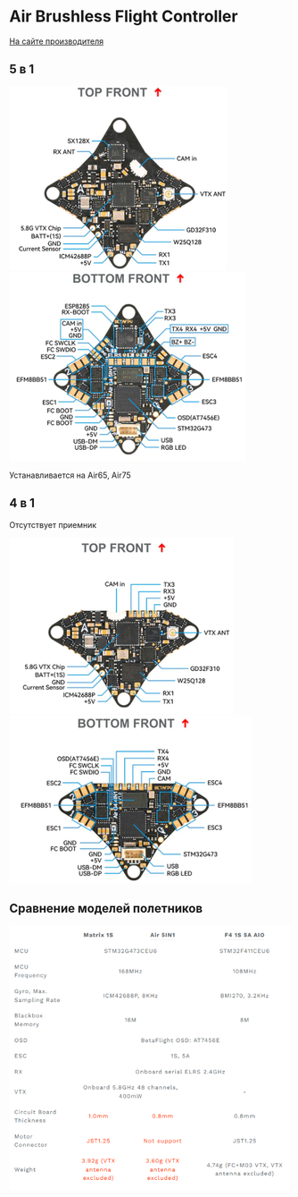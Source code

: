 # Air Brushless Flight Controller 

[На сайте производителя](https://betafpv.com/collections/brushless-flight-controller/products/air-brushless-flight-controller)

## 5 в 1

![Top Front](BETAFPV_Air5in1_TopFront.png)  
![Bottom Front](BETAFPV_Air5in1_BottomFront.png)  

Устанавливается на Air65, Air75

## 4 в 1
Отсутствует приемник  

![Top Front](BETAFPV_Air4in1_TopFront.png)  
![Bottom Front](BETAFPV_Air4in1_BottomFront.png)  


## Сравнение моделей полетников  
![](BETAFPV_Matrix_Air5in1_Comparison.png)